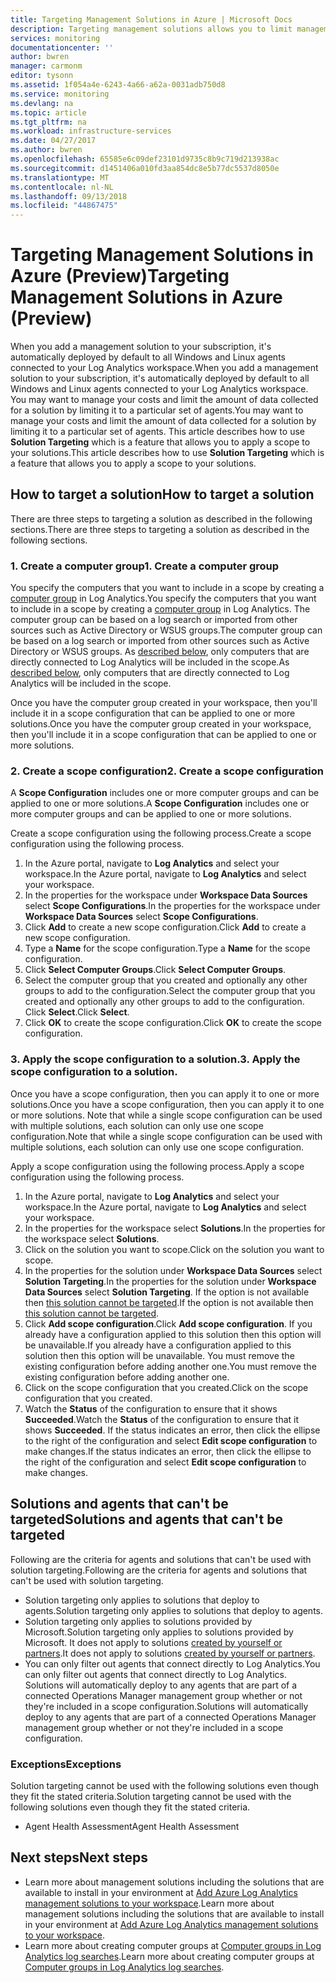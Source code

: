 ```yaml
---
title: Targeting Management Solutions in Azure | Microsoft Docs
description: Targeting management solutions allows you to limit management solutions to a specific set of agents.  This article describes how to create a scope configuration and apply it to a solution.
services: monitoring
documentationcenter: ''
author: bwren
manager: carmonm
editor: tysonn
ms.assetid: 1f054a4e-6243-4a66-a62a-0031adb750d8
ms.service: monitoring
ms.devlang: na
ms.topic: article
ms.tgt_pltfrm: na
ms.workload: infrastructure-services
ms.date: 04/27/2017
ms.author: bwren
ms.openlocfilehash: 65585e6c09def23101d9735c8b9c719d213938ac
ms.sourcegitcommit: d1451406a010fd3aa854dc8e5b77dc5537d8050e
ms.translationtype: MT
ms.contentlocale: nl-NL
ms.lasthandoff: 09/13/2018
ms.locfileid: "44867475"
---
```

# <a name="targeting-management-solutions-in-azure-preview"></a><span data-ttu-id="1812b-104">Targeting Management Solutions in Azure (Preview)</span><span class="sxs-lookup"><span data-stu-id="1812b-104">Targeting Management Solutions in Azure (Preview)</span></span>
<span data-ttu-id="1812b-105">When you add a management solution to your subscription, it's automatically deployed by default to all Windows and Linux agents connected to your Log Analytics workspace.</span><span class="sxs-lookup"><span data-stu-id="1812b-105">When you add a management solution to your subscription, it's automatically deployed by default to all Windows and Linux agents connected to your Log Analytics workspace.</span></span>  <span data-ttu-id="1812b-106">You may want to manage your costs and limit the amount of data collected for a solution by limiting it to a particular set of agents.</span><span class="sxs-lookup"><span data-stu-id="1812b-106">You may want to manage your costs and limit the amount of data collected for a solution by limiting it to a particular set of agents.</span></span>  <span data-ttu-id="1812b-107">This article describes how to use **Solution Targeting** which is a feature that allows you to apply a scope to your solutions.</span><span class="sxs-lookup"><span data-stu-id="1812b-107">This article describes how to use **Solution Targeting** which is a feature that allows you to apply a scope to your solutions.</span></span>

## <a name="how-to-target-a-solution"></a><span data-ttu-id="1812b-108">How to target a solution</span><span class="sxs-lookup"><span data-stu-id="1812b-108">How to target a solution</span></span>
<span data-ttu-id="1812b-109">There are three steps to targeting a solution as described in the following sections.</span><span class="sxs-lookup"><span data-stu-id="1812b-109">There are three steps to targeting a solution as described in the following sections.</span></span> 


### <a name="1-create-a-computer-group"></a><span data-ttu-id="1812b-110">1. Create a computer group</span><span class="sxs-lookup"><span data-stu-id="1812b-110">1. Create a computer group</span></span>
<span data-ttu-id="1812b-111">You specify the computers that you want to include in a scope by creating a [computer group](../log-analytics/log-analytics-computer-groups.md) in Log Analytics.</span><span class="sxs-lookup"><span data-stu-id="1812b-111">You specify the computers that you want to include in a scope by creating a [computer group](../log-analytics/log-analytics-computer-groups.md) in Log Analytics.</span></span>  <span data-ttu-id="1812b-112">The computer group can be based on a log search or imported from other sources such as Active Directory or WSUS groups.</span><span class="sxs-lookup"><span data-stu-id="1812b-112">The computer group can be based on a log search or imported from other sources such as Active Directory or WSUS groups.</span></span> <span data-ttu-id="1812b-113">As [described below](#solutions-and-agents-that-cant-be-targeted), only computers that are directly connected to Log Analytics will be included in the scope.</span><span class="sxs-lookup"><span data-stu-id="1812b-113">As [described below](#solutions-and-agents-that-cant-be-targeted), only computers that are directly connected to Log Analytics will be included in the scope.</span></span>

<span data-ttu-id="1812b-114">Once you have the computer group created in your workspace, then you'll include it in a scope configuration that can be applied to one or more solutions.</span><span class="sxs-lookup"><span data-stu-id="1812b-114">Once you have the computer group created in your workspace, then you'll include it in a scope configuration that can be applied to one or more solutions.</span></span>
 
 
 ### <a name="2-create-a-scope-configuration"></a><span data-ttu-id="1812b-115">2. Create a scope configuration</span><span class="sxs-lookup"><span data-stu-id="1812b-115">2. Create a scope configuration</span></span>
 <span data-ttu-id="1812b-116">A **Scope Configuration** includes one or more computer groups and can be applied to one or more solutions.</span><span class="sxs-lookup"><span data-stu-id="1812b-116">A **Scope Configuration** includes one or more computer groups and can be applied to one or more solutions.</span></span> 
 
 <span data-ttu-id="1812b-117">Create a scope configuration using the following process.</span><span class="sxs-lookup"><span data-stu-id="1812b-117">Create a scope configuration using the following process.</span></span>  

 1. <span data-ttu-id="1812b-118">In the Azure portal, navigate to **Log Analytics** and select your workspace.</span><span class="sxs-lookup"><span data-stu-id="1812b-118">In the Azure portal, navigate to **Log Analytics** and select your workspace.</span></span>
 2. <span data-ttu-id="1812b-119">In the properties for the workspace under **Workspace Data Sources** select **Scope Configurations**.</span><span class="sxs-lookup"><span data-stu-id="1812b-119">In the properties for the workspace under **Workspace Data Sources** select **Scope Configurations**.</span></span>
 3. <span data-ttu-id="1812b-120">Click **Add** to create a new scope configuration.</span><span class="sxs-lookup"><span data-stu-id="1812b-120">Click **Add** to create a new scope configuration.</span></span>
 4. <span data-ttu-id="1812b-121">Type a **Name** for the scope configuration.</span><span class="sxs-lookup"><span data-stu-id="1812b-121">Type a **Name** for the scope configuration.</span></span>
 5. <span data-ttu-id="1812b-122">Click **Select Computer Groups**.</span><span class="sxs-lookup"><span data-stu-id="1812b-122">Click **Select Computer Groups**.</span></span>
 6. <span data-ttu-id="1812b-123">Select the computer group that you created and optionally any other groups to add to the configuration.</span><span class="sxs-lookup"><span data-stu-id="1812b-123">Select the computer group that you created and optionally any other groups to add to the configuration.</span></span>  <span data-ttu-id="1812b-124">Click **Select**.</span><span class="sxs-lookup"><span data-stu-id="1812b-124">Click **Select**.</span></span>  
 6. <span data-ttu-id="1812b-125">Click **OK** to create the scope configuration.</span><span class="sxs-lookup"><span data-stu-id="1812b-125">Click **OK** to create the scope configuration.</span></span> 


 ### <a name="3-apply-the-scope-configuration-to-a-solution"></a><span data-ttu-id="1812b-126">3. Apply the scope configuration to a solution.</span><span class="sxs-lookup"><span data-stu-id="1812b-126">3. Apply the scope configuration to a solution.</span></span>
<span data-ttu-id="1812b-127">Once you have a scope configuration, then you can apply it to one or more solutions.</span><span class="sxs-lookup"><span data-stu-id="1812b-127">Once you have a scope configuration, then you can apply it to one or more solutions.</span></span>  <span data-ttu-id="1812b-128">Note that while a single scope configuration can be used with multiple solutions, each solution can only use one scope configuration.</span><span class="sxs-lookup"><span data-stu-id="1812b-128">Note that while a single scope configuration can be used with multiple solutions, each solution can only use one scope configuration.</span></span>

<span data-ttu-id="1812b-129">Apply a scope configuration using the following process.</span><span class="sxs-lookup"><span data-stu-id="1812b-129">Apply a scope configuration using the following process.</span></span>  

 1. <span data-ttu-id="1812b-130">In the Azure portal, navigate to **Log Analytics** and select your workspace.</span><span class="sxs-lookup"><span data-stu-id="1812b-130">In the Azure portal, navigate to **Log Analytics** and select your workspace.</span></span>
 2. <span data-ttu-id="1812b-131">In the properties for the workspace select **Solutions**.</span><span class="sxs-lookup"><span data-stu-id="1812b-131">In the properties for the workspace select **Solutions**.</span></span>
 3. <span data-ttu-id="1812b-132">Click on the solution you want to scope.</span><span class="sxs-lookup"><span data-stu-id="1812b-132">Click on the solution you want to scope.</span></span>
 4. <span data-ttu-id="1812b-133">In the properties for the solution under **Workspace Data Sources** select **Solution Targeting**.</span><span class="sxs-lookup"><span data-stu-id="1812b-133">In the properties for the solution under **Workspace Data Sources** select **Solution Targeting**.</span></span>  <span data-ttu-id="1812b-134">If the option is not available then [this solution cannot be targeted](#solutions-and-agents-that-cant-be-targeted).</span><span class="sxs-lookup"><span data-stu-id="1812b-134">If the option is not available then [this solution cannot be targeted](#solutions-and-agents-that-cant-be-targeted).</span></span>
 5. <span data-ttu-id="1812b-135">Click **Add scope configuration**.</span><span class="sxs-lookup"><span data-stu-id="1812b-135">Click **Add scope configuration**.</span></span>  <span data-ttu-id="1812b-136">If you already have a configuration applied to this solution then this option will be unavailable.</span><span class="sxs-lookup"><span data-stu-id="1812b-136">If you already have a configuration applied to this solution then this option will be unavailable.</span></span>  <span data-ttu-id="1812b-137">You must remove the existing configuration before adding another one.</span><span class="sxs-lookup"><span data-stu-id="1812b-137">You must remove the existing configuration before adding another one.</span></span>
 6. <span data-ttu-id="1812b-138">Click on the scope configuration that you created.</span><span class="sxs-lookup"><span data-stu-id="1812b-138">Click on the scope configuration that you created.</span></span>
 7. <span data-ttu-id="1812b-139">Watch the **Status** of the configuration to ensure that it shows **Succeeded**.</span><span class="sxs-lookup"><span data-stu-id="1812b-139">Watch the **Status** of the configuration to ensure that it shows **Succeeded**.</span></span>  <span data-ttu-id="1812b-140">If the status indicates an error, then click the ellipse to the right of the configuration and select **Edit scope configuration** to make changes.</span><span class="sxs-lookup"><span data-stu-id="1812b-140">If the status indicates an error, then click the ellipse to the right of the configuration and select **Edit scope configuration** to make changes.</span></span>

## <a name="solutions-and-agents-that-cant-be-targeted"></a><span data-ttu-id="1812b-141">Solutions and agents that can't be targeted</span><span class="sxs-lookup"><span data-stu-id="1812b-141">Solutions and agents that can't be targeted</span></span>
<span data-ttu-id="1812b-142">Following are the criteria for agents and solutions that can't be used with solution targeting.</span><span class="sxs-lookup"><span data-stu-id="1812b-142">Following are the criteria for agents and solutions that can't be used with solution targeting.</span></span>

- <span data-ttu-id="1812b-143">Solution targeting only applies to solutions that deploy to agents.</span><span class="sxs-lookup"><span data-stu-id="1812b-143">Solution targeting only applies to solutions that deploy to agents.</span></span>
- <span data-ttu-id="1812b-144">Solution targeting only applies to solutions provided by Microsoft.</span><span class="sxs-lookup"><span data-stu-id="1812b-144">Solution targeting only applies to solutions provided by Microsoft.</span></span>  <span data-ttu-id="1812b-145">It does not apply to solutions [created by yourself or partners](monitoring-solutions-creating.md).</span><span class="sxs-lookup"><span data-stu-id="1812b-145">It does not apply to solutions [created by yourself or partners](monitoring-solutions-creating.md).</span></span>
- <span data-ttu-id="1812b-146">You can only filter out agents that connect directly to Log Analytics.</span><span class="sxs-lookup"><span data-stu-id="1812b-146">You can only filter out agents that connect directly to Log Analytics.</span></span>  <span data-ttu-id="1812b-147">Solutions will automatically deploy to any agents that are part of a connected Operations Manager management group whether or not they're included in a scope configuration.</span><span class="sxs-lookup"><span data-stu-id="1812b-147">Solutions will automatically deploy to any agents that are part of a connected Operations Manager management group whether or not they're included in a scope configuration.</span></span>

### <a name="exceptions"></a><span data-ttu-id="1812b-148">Exceptions</span><span class="sxs-lookup"><span data-stu-id="1812b-148">Exceptions</span></span>
<span data-ttu-id="1812b-149">Solution targeting cannot be used with the following solutions even though they fit the stated criteria.</span><span class="sxs-lookup"><span data-stu-id="1812b-149">Solution targeting cannot be used with the following solutions even though they fit the stated criteria.</span></span>

- <span data-ttu-id="1812b-150">Agent Health Assessment</span><span class="sxs-lookup"><span data-stu-id="1812b-150">Agent Health Assessment</span></span>

## <a name="next-steps"></a><span data-ttu-id="1812b-151">Next steps</span><span class="sxs-lookup"><span data-stu-id="1812b-151">Next steps</span></span>
- <span data-ttu-id="1812b-152">Learn more about management solutions including the solutions that are available to install in your environment at [Add Azure Log Analytics management solutions to your workspace](../log-analytics/log-analytics-add-solutions.md).</span><span class="sxs-lookup"><span data-stu-id="1812b-152">Learn more about management solutions including the solutions that are available to install in your environment at [Add Azure Log Analytics management solutions to your workspace](../log-analytics/log-analytics-add-solutions.md).</span></span>
- <span data-ttu-id="1812b-153">Learn more about creating computer groups at [Computer groups in Log Analytics log searches](../log-analytics/log-analytics-computer-groups.md).</span><span class="sxs-lookup"><span data-stu-id="1812b-153">Learn more about creating computer groups at [Computer groups in Log Analytics log searches](../log-analytics/log-analytics-computer-groups.md).</span></span>